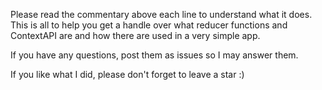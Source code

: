 Please read the commentary above each line to understand what it does. This is all to help you get a handle over what reducer functions and ContextAPI are and how there are used in a very simple app. 

If you have any questions, post them as issues so I may answer them.

If you like what I did, please don't forget to leave a star :)
